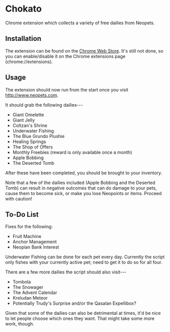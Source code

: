 # Chokato
Chrome extension which collects a variety of free dailies from Neopets. 

## Installation

The extension can be found on the [Chrome Web Store](https://chrome.google.com/webstore/detail/chokato/jmilhjapknjfojghfjplhmoikmmcnbfp?hl=en-US). It's still not done, so you can enable/disable it on the Chrome extensions page (chrome://extensions).

## Usage

The extension should now run from the start once you visit http://www.neopets.com.

It should grab the following dailies---
* Giant Omelette
* Giant Jelly
* Coltzan's Shrine
* Underwater Fishing
* The Blue Grundo Plushie
* Healing Springs
* The Shop of Offers
* Monthly Freebies (reward is only available once a month)
* Apple Bobbing
* The Deserted Tomb

After these have been completed, you should be brought to your inventory.

Note that a few of the dailies included (Apple Bobbing and the Deserted Tomb) can result in negative outcomes that can do damage to your pets, cause them to become sick, or make you lose Neopoints or items. Proceed with caution!

## To-Do List

Fixes for the following:
* Fruit Machine
* Anchor Management
* Neopian Bank Interest

Underwater Fishing can be done for each pet every day. Currently the script only fishes with your currently active pet; need to get it to do so for all four. 

There are a few more dailies the script should also visit---
* Tombola
* The Snowager
* The Advent Calendar
* Kreludan Meteor
* Potentially Trudy's Surprise and/or the Qasalan Expellibox?

Given that some of the dailies can also be detrimental at times, it'd be nice to let people choose which ones they want. That might take some more work, though.
